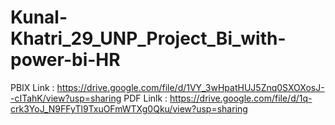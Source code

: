 # Kunal-Khatri_29_UNP_Project_Bi_with-power-bi-HR

PBIX Link : https://drive.google.com/file/d/1VY_3wHpatHUJ5Znq0SXOXosJ--cITahK/view?usp=sharing
PDF Linlk : https://drive.google.com/file/d/1q-crk3YoJ_N9FFyTl9TxuOFmWTXg0Qku/view?usp=sharing
